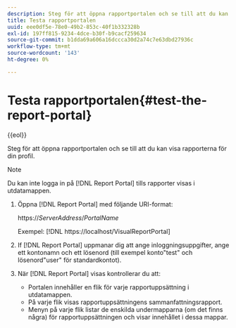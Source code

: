 ```yaml
---
description: Steg för att öppna rapportportalen och se till att du kan visa rapporterna för din profil.
title: Testa rapportportalen
uuid: eee0df5e-78e0-49b2-853c-40f1b332328b
exl-id: 197ff815-9234-4dce-b30f-b9cacf259634
source-git-commit: b1dda69a606a16dccca30d2a74c7e63dbd27936c
workflow-type: tm+mt
source-wordcount: '143'
ht-degree: 0%

---
```


# Testa rapportportalen{#test-the-report-portal}

{{eol}}

Steg för att öppna rapportportalen och se till att du kan visa rapporterna för din profil.

>[!NOTE]
>
>Du kan inte logga in på [!DNL Report Portal] tills rapporter visas i utdatamappen.

1. Öppna [!DNL Report Portal] med följande URI-format:

   https://*ServerAddress*/*PortalName*

   Exempel: [!DNL https://localhost/VisualReportPortal]

1. If [!DNL Report Portal] uppmanar dig att ange inloggningsuppgifter, ange ett kontonamn och ett lösenord (till exempel konto&quot;test&quot; och lösenord&quot;user&quot; för standardkontot).
1. När [!DNL Report Portal] visas kontrollerar du att:

   * Portalen innehåller en flik för varje rapportuppsättning i utdatamappen.
   * På varje flik visas rapportuppsättningens sammanfattningsrapport.
   * Menyn på varje flik listar de enskilda undermapparna (om det finns några) för rapportuppsättningen och visar innehållet i dessa mappar.
